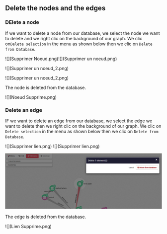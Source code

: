 ## Delete the nodes and the edges

### DElete a node


If we want to delete a node from our database, we select the node we want to delete and we right clic on the background of our graph. We clic on```Delete selection``` in the menu as shown below then we clic on ```Delete from Database```.

![](Supprimer Noeud.png)![](Supprimer un noeud.png)

![](Supprimer un noeud_2.png)

![](Supprimer un noeud_2.png)

The node is deleted from the database.


![](Noeud Supprime.png)


### Delete an edge 

IF we want to delete an edge from our database, we select the edge we want to delete then we right clic on the background of our graph. We clic on ```Delete selection``` in the menu as shown below then we clic on ```Delete from Database```.

![](Supprimer lien.png)
![](Supprimer lien.png)

![](AAA.png)

The edge is deleted from the database.

![](Lien Supprime.png)

